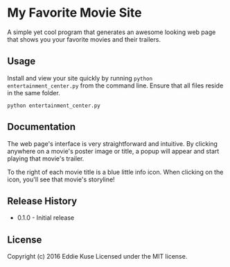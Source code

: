 # My Favorite Movie Site

A simple yet cool program that generates an awesome looking web page 
that shows you your favorite movies and their trailers.

## Usage
Install and view your site quickly by running `python entertainment_center.py` 
from the command line.  Ensure that all files reside in the same folder.

```shell
python entertainment_center.py
```

## Documentation
The web page's interface is very straightforward and intuitive.  By clicking 
anywhere on a movie's poster image or title, a popup will appear and start 
playing that movie's trailer.

To the right of each movie title is a blue little info icon.  When clicking 
on the icon, you'll see that movie's storyline!

## Release History
* 0.1.0 - Initial release

## License
Copyright (c) 2016 Eddie Kuse 
Licensed under the MIT license.